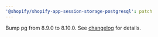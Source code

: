```yaml
---
'@shopify/shopify-app-session-storage-postgresql': patch
---
```


Bump pg from 8.9.0 to 8.10.0. See [changelog](https://github.com/brianc/node-postgres/blob/master/CHANGELOG.md) for details.
